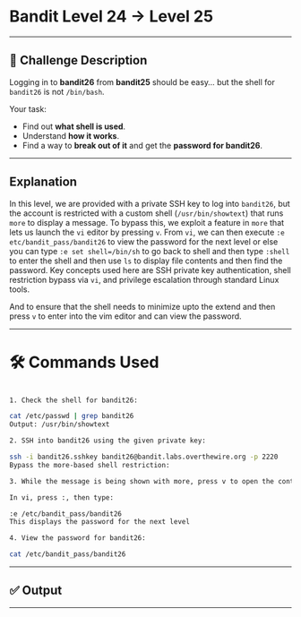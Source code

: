 # **Bandit Level 24 → Level 25**

---

## **🧩 Challenge Description**

Logging in to **bandit26** from **bandit25** should be easy… but the shell for `bandit26` is not `/bin/bash`.

Your task:

- Find out **what shell is used**.
- Understand **how it works**.
- Find a way to **break out of it** and get the **password for bandit26**.

---

## Explanation

In this level, we are provided with a private SSH key to log into `bandit26`, but the account is restricted with a custom shell (`/usr/bin/showtext`) that runs `more` to display a message. To bypass this, we exploit a feature in `more` that lets us launch the `vi` editor by pressing `v`. From `vi`, we can then execute `:e etc/bandit_pass/bandit26` to view the password for the next level or else you can type `:e set shell=/bin/sh` to go back to shell and then type  `:shell` to enter the shell and then use `ls` to display file contents and then find the password. Key concepts used here are SSH private key authentication, shell restriction bypass via `vi`, and privilege escalation through standard Linux tools.

And to ensure that the shell needs to minimize upto the extend and then press `v` to enter into the vim editor and can view the password.

---

# 🛠️ Commands Used

```bash

1. Check the shell for bandit26:

cat /etc/passwd | grep bandit26
Output: /usr/bin/showtext

2. SSH into bandit26 using the given private key:

ssh -i bandit26.sshkey bandit26@bandit.labs.overthewire.org -p 2220
Bypass the more-based shell restriction:

3. While the message is being shown with more, press v to open the content in vi.

In vi, press :, then type:

:e /etc/bandit_pass/bandit26
This displays the password for the next level

4. View the password for bandit26:

cat /etc/bandit_pass/bandit26
```

---

## ✅ Output

---